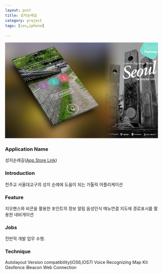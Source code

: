 ```yaml
---
layout: post
title: 성지순례길
category: project
tags: [ios,iphone]

---
```

![성지순례길](/images/project/pilgrimage_01.png)

### Application Name

성지순례길([App Store Link](https://itunes.apple.com/app/seongjisunlyegil/id698121663?mt=8))


### Introduction

천주교 서울대교구의 성지 순례에 도움이 되는 가톨릭 어플리케이션


### Feature

지오팬스와 비콘을 활용한 포인트의 정보 알림
음성인식 메뉴연결
지도에 경로표시를 활용한 네비게이션


### Jobs

전반적 개발 업무 수행.


### Technique
Autolayout
Version compatibility(iOS6,iOS7)
Voice Recognizing
Map Kit
Geofence
iBeacon
Web Connection